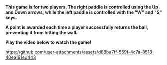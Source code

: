 **This game is for two players. The right paddle is controlled using the Up and Down arrows, while the left paddle is controlled with the "W" and "S" keys.**

**A point is awarded each time a player successfully returns the ball, preventing it from hitting the wall.**

**Play the video below to watch the game!**


https://github.com/user-attachments/assets/d88ba7ff-559f-4c7a-8518-40ea191ed443

